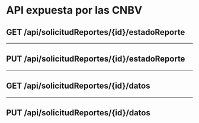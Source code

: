 # API expuesta por las CNBV
## GET /api/solicitudReportes/{id}/estadoReporte
----------
## PUT /api/solicitudReportes/{id}/estadoReporte
----------
## GET /api/solicitudReportes/{id}/datos
-----------
## PUT /api/solicitudReportes/{id}/datos